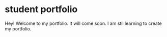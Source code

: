 # student portfolio

Hey! Welcome to my portfolio. It will come soon. I am stil learning to create my portfolio.